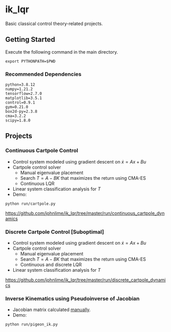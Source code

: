 # ik_lqr
Basic classical control theory-related projects.

## Getting Started
Execute the following command in the main directory.
```
export PYTHONPATH=$PWD
```

### Recommended Dependencies
```
python=3.8.12
numpy=1.21.2
tensorflow=2.7.0
matplotlib=3.5.1
control=0.9.1
gym=0.21.0
box2d-py=2.3.8
cma=3.2.2
scipy=1.8.0
```

## Projects
### Continuous Cartpole Control
* Control system modeled using gradient descent on $\dot x = Ax + Bu$
* Cartpole control solver
  * Manual eigenvalue placement
  * Search $T = A - BK$ that maximizes the return using CMA-ES
  * Continuous LQR
* Linear system classification analysis for $T$
* Demo:
```
python run/cartpole.py
```
https://github.com/johnlime/ik_lqr/tree/master/run/continuous_cartpole_dynamics

### Discrete Cartpole Control \[Suboptimal\]
* Control system modeled using gradient descent on $\dot x = Ax + Bu$
* Cartpole control solver
  * Manual eigenvalue placement
  * Search $T = A - BK$ that maximizes the return using CMA-ES
  * Continuous and discrete LQR
* Linear system classification analysis for $T$

https://github.com/johnlime/ik_lqr/tree/master/run/discrete_cartpole_dynamics

### Inverse Kinematics using Pseudoinverse of Jacobian
* Jacobian matrix calculated [manually](https://github.com/johnlime/ik_lqr/tree/master/doc/main.pdf).
* Demo:
```
python run/pigeon_ik.py
```
